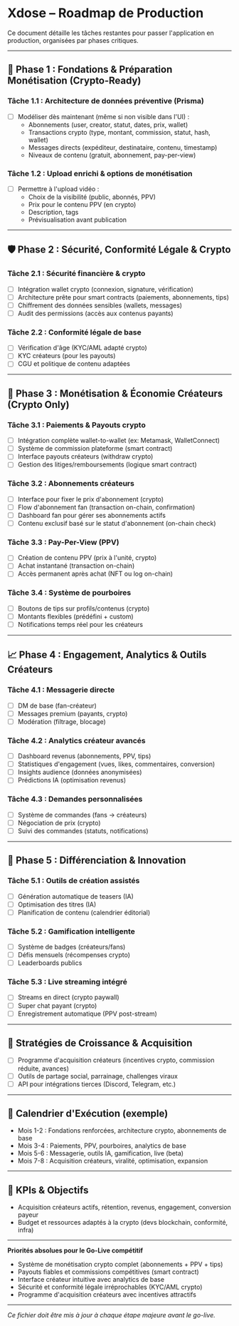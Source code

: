 # Xdose – Roadmap de Production

Ce document détaille les tâches restantes pour passer l'application en production, organisées par phases critiques.

---

## 🚀 Phase 1 : Fondations & Préparation Monétisation (Crypto-Ready)

### Tâche 1.1 : Architecture de données préventive (Prisma)
- [ ] Modéliser dès maintenant (même si non visible dans l'UI) :
    - Abonnements (user, creator, statut, dates, prix, wallet)
    - Transactions crypto (type, montant, commission, statut, hash, wallet)
    - Messages directs (expéditeur, destinataire, contenu, timestamp)
    - Niveaux de contenu (gratuit, abonnement, pay-per-view)

### Tâche 1.2 : Upload enrichi & options de monétisation
- [ ] Permettre à l'upload vidéo :
    - Choix de la visibilité (public, abonnés, PPV)
    - Prix pour le contenu PPV (en crypto)
    - Description, tags
    - Prévisualisation avant publication

---

## 🛡️ Phase 2 : Sécurité, Conformité Légale & Crypto

### Tâche 2.1 : Sécurité financière & crypto
- [ ] Intégration wallet crypto (connexion, signature, vérification)
- [ ] Architecture prête pour smart contracts (paiements, abonnements, tips)
- [ ] Chiffrement des données sensibles (wallets, messages)
- [ ] Audit des permissions (accès aux contenus payants)

### Tâche 2.2 : Conformité légale de base
- [ ] Vérification d'âge (KYC/AML adapté crypto)
- [ ] KYC créateurs (pour les payouts)
- [ ] CGU et politique de contenu adaptées

---

## 💸 Phase 3 : Monétisation & Économie Créateurs (Crypto Only)

### Tâche 3.1 : Paiements & Payouts crypto
- [ ] Intégration complète wallet-to-wallet (ex: Metamask, WalletConnect)
- [ ] Système de commission plateforme (smart contract)
- [ ] Interface payouts créateurs (withdraw crypto)
- [ ] Gestion des litiges/remboursements (logique smart contract)

### Tâche 3.2 : Abonnements créateurs
- [ ] Interface pour fixer le prix d'abonnement (crypto)
- [ ] Flow d'abonnement fan (transaction on-chain, confirmation)
- [ ] Dashboard fan pour gérer ses abonnements actifs
- [ ] Contenu exclusif basé sur le statut d'abonnement (on-chain check)

### Tâche 3.3 : Pay-Per-View (PPV)
- [ ] Création de contenu PPV (prix à l'unité, crypto)
- [ ] Achat instantané (transaction on-chain)
- [ ] Accès permanent après achat (NFT ou log on-chain)

### Tâche 3.4 : Système de pourboires
- [ ] Boutons de tips sur profils/contenus (crypto)
- [ ] Montants flexibles (prédéfini + custom)
- [ ] Notifications temps réel pour les créateurs

---

## 📈 Phase 4 : Engagement, Analytics & Outils Créateurs

### Tâche 4.1 : Messagerie directe
- [ ] DM de base (fan-créateur)
- [ ] Messages premium (payants, crypto)
- [ ] Modération (filtrage, blocage)

### Tâche 4.2 : Analytics créateur avancés
- [ ] Dashboard revenus (abonnements, PPV, tips)
- [ ] Statistiques d'engagement (vues, likes, commentaires, conversion)
- [ ] Insights audience (données anonymisées)
- [ ] Prédictions IA (optimisation revenus)

### Tâche 4.3 : Demandes personnalisées
- [ ] Système de commandes (fans → créateurs)
- [ ] Négociation de prix (crypto)
- [ ] Suivi des commandes (statuts, notifications)

---

## 🚀 Phase 5 : Différenciation & Innovation

### Tâche 5.1 : Outils de création assistés
- [ ] Génération automatique de teasers (IA)
- [ ] Optimisation des titres (IA)
- [ ] Planification de contenu (calendrier éditorial)

### Tâche 5.2 : Gamification intelligente
- [ ] Système de badges (créateurs/fans)
- [ ] Défis mensuels (récompenses crypto)
- [ ] Leaderboards publics

### Tâche 5.3 : Live streaming intégré
- [ ] Streams en direct (crypto paywall)
- [ ] Super chat payant (crypto)
- [ ] Enregistrement automatique (PPV post-stream)

---

## 📢 Stratégies de Croissance & Acquisition
- [ ] Programme d'acquisition créateurs (incentives crypto, commission réduite, avances)
- [ ] Outils de partage social, parrainage, challenges viraux
- [ ] API pour intégrations tierces (Discord, Telegram, etc.)

---

## 📅 Calendrier d'Exécution (exemple)
- Mois 1-2 : Fondations renforcées, architecture crypto, abonnements de base
- Mois 3-4 : Paiements, PPV, pourboires, analytics de base
- Mois 5-6 : Messagerie, outils IA, gamification, live (beta)
- Mois 7-8 : Acquisition créateurs, viralité, optimisation, expansion

---

## 🎯 KPIs & Objectifs
- Acquisition créateurs actifs, rétention, revenus, engagement, conversion payeur
- Budget et ressources adaptés à la crypto (devs blockchain, conformité, infra)

---

**Priorités absolues pour le Go-Live compétitif**
- Système de monétisation crypto complet (abonnements + PPV + tips)
- Payouts fiables et commissions compétitives (smart contract)
- Interface créateur intuitive avec analytics de base
- Sécurité et conformité légale irréprochables (KYC/AML crypto)
- Programme d'acquisition créateurs avec incentives attractifs

---

*Ce fichier doit être mis à jour à chaque étape majeure avant le go-live.* 